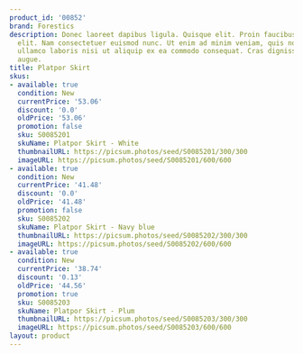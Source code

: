 ```yaml
---
product_id: '00852'
brand: Forestics
description: Donec laoreet dapibus ligula. Quisque elit. Proin faucibus convallis
  elit. Nam consectetuer euismod nunc. Ut enim ad minim veniam, quis nostrud exercitation
  ullamco laboris nisi ut aliquip ex ea commodo consequat. Cras dignissim elit et
  augue.
title: Platpor Skirt
skus:
- available: true
  condition: New
  currentPrice: '53.06'
  discount: '0.0'
  oldPrice: '53.06'
  promotion: false
  sku: S0085201
  skuName: Platpor Skirt - White
  thumbnailURL: https://picsum.photos/seed/S0085201/300/300
  imageURL: https://picsum.photos/seed/S0085201/600/600
- available: true
  condition: New
  currentPrice: '41.48'
  discount: '0.0'
  oldPrice: '41.48'
  promotion: false
  sku: S0085202
  skuName: Platpor Skirt - Navy blue
  thumbnailURL: https://picsum.photos/seed/S0085202/300/300
  imageURL: https://picsum.photos/seed/S0085202/600/600
- available: true
  condition: New
  currentPrice: '38.74'
  discount: '0.13'
  oldPrice: '44.56'
  promotion: true
  sku: S0085203
  skuName: Platpor Skirt - Plum
  thumbnailURL: https://picsum.photos/seed/S0085203/300/300
  imageURL: https://picsum.photos/seed/S0085203/600/600
layout: product
---
```

